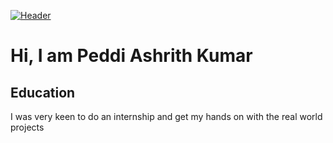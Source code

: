 [![Header](https://raw.github.com/peddiashrith/peddiashrith.github.io/master/header.svg)](https://github.com/peddiashrith/peddiashrith.github.io)
# Hi, I am Peddi Ashrith Kumar
## Education
I was very keen to do an internship and get my hands on with the real world projects

